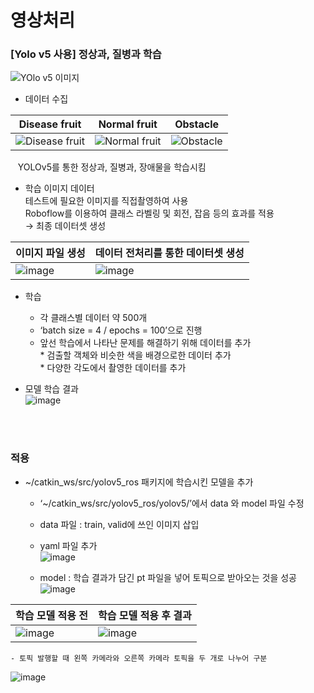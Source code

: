 영상처리
=====



### [Yolo v5 사용] 정상과, 질병과 학습
![YOlo v5 이미지](https://user-images.githubusercontent.com/89784307/209088907-ae06ef8d-8393-4391-8930-5d88ae4748de.png)


- 데이터 수집

| Disease fruit | Normal fruit | Obstacle |
|--|--|--|
|![Disease fruit](https://user-images.githubusercontent.com/89784307/209089720-6ece6c6b-e040-465e-a1ec-51ae1b7d9419.png)|![Normal fruit](https://user-images.githubusercontent.com/89784307/209089964-6ece60d6-cfe9-4181-be2b-1b8980d367ea.png)|![Obstacle](https://user-images.githubusercontent.com/89784307/209090017-0ef5830c-5ba8-41f7-8b2f-01be5cb9ce53.png)|

&nbsp;&nbsp; YOLOv5를 통한 정상과, 질병과, 장애물을 학습시킴</br>
  
- 학습 이미지 데이터</br>
  테스트에 필요한 이미지를 직접촬영하여 사용</br>
  Roboflow를 이용하여 클래스 라벨링 및 회전, 잡음 등의 효과를 적용</br>
  →  최종 데이터셋 생성
    
| 이미지 파일 생성 | 데이터 전처리를 통한 데이터셋 생성 |
|--|--|
|![image](https://user-images.githubusercontent.com/89721794/209165289-75309987-6728-46f4-b9ee-c30422f9f74b.png)|![image](https://user-images.githubusercontent.com/89721794/209165296-6c257319-ac6b-47a3-9c23-df41917a6da7.png)|

* 학습
  - 각 클래스별 데이터 약 500개
  - ‘batch size = 4 / epochs = 100’으로 진행
  - 앞선 학습에서 나타난 문제를 해결하기 위해 데이터를 추가   
        * 검출할 객체와 비슷한 색을 배경으로한 데이터 추가   
        * 다양한 각도에서 촬영한 데이터를 추가   
   
   
* 모델 학습 결과      
![image](https://user-images.githubusercontent.com/89721794/209166182-e1aa4d4c-8e1f-4862-b65e-b9e27fc0e067.png)   

<br></br>
### 적용   
   
   * ~/catkin_ws/src/yolov5_ros 패키지에 학습시킨 모델을 추가
     - ‘~/catkin_ws/src/yolov5_ros/yolov5/’에서 data 와 model 파일 수정
     - data 파일 : train, valid에 쓰인 이미지 삽입
     - yaml 파일 추가   
![image](https://user-images.githubusercontent.com/89721794/209166874-3136f890-f621-4510-8d57-16ca87d2c29f.png)   

     - model : 학습 결과가 담긴 pt 파일을 넣어 토픽으로 받아오는 것을 성공   
![image](https://user-images.githubusercontent.com/89721794/209166989-c686f8ca-d129-488c-8614-5e0aed76bb5b.png)   

| 학습 모델 적용 전 | 학습 모델 적용 후 결과 |
|--|--|
|![image](https://user-images.githubusercontent.com/89721794/209167122-333e1c1d-4f54-4a87-bc41-f9fc86d45a51.png)|![image](https://user-images.githubusercontent.com/89721794/209167137-b09ed199-b07d-4b30-a08a-2c5f277c673c.png)|   
   
   
    - 토픽 발행할 때 왼쪽 카메라와 오른쪽 카메라 토픽을 두 개로 나누어 구분   
![image](https://user-images.githubusercontent.com/89721794/209167439-4f3aac2e-ed02-49ac-aeb9-e6d6a79f173b.png)   





     

